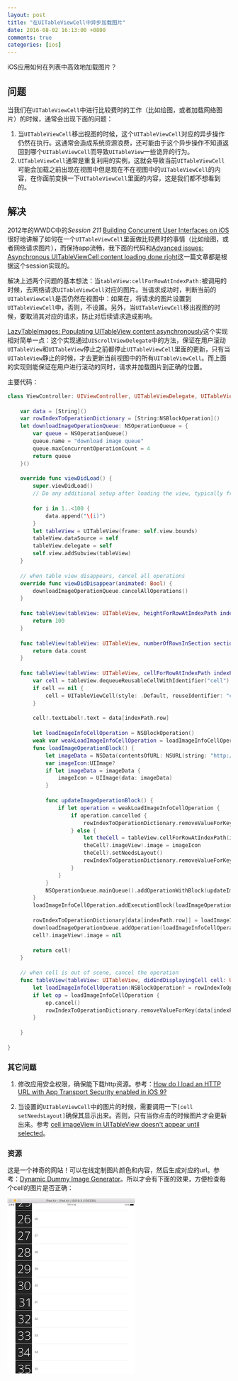 ```yaml
---
layout: post
title: "在UITableViewCell中异步加载图片"
date: 2016-08-02 16:13:00 +0800
comments: true
categories: [ios]
---
```


iOS应用如何在列表中高效地加载图片？

<!-- more -->


## 问题
当我们在`UITableViewCell`中进行比较费时的工作（比如绘图，或者加载网络图片）的时候，通常会出现下面的问题：

1. 当`UITableViewCell`移出视图的时候，这个`UITableViewCell`对应的异步操作仍然在执行。这通常会造成系统资源浪费，还可能由于这个异步操作不知道返回到哪个`UITableViewCell`而导致`UITableView`一些诡异的行为。
2. `UITableViewCell`通常是重复利用的实例，这就会导致当前`UITableViewCell`可能会加载之前出现在视图中但是现在不在视图中的`UITableViewCell`的内容，在你面前变换一下`UITableViewCell`里面的内容，这是我们都不想看到的。

## 解决

2012年的WWDC中的*Session 211* [Building Concurrent User Interfaces on iOS](https://developer.apple.com/videos/play/wwdc2012/211/)很好地讲解了如何在一个`UITableViewCell`里面做比较费时的事情（比如绘图，或者网络请求图片），而保持app流畅，我下面的代码和[Advanced issues: Asynchronous UITableViewCell content loading done right](https://stavash.wordpress.com/2012/12/14/advanced-issues-asynchronous-uitableviewcell-content-loading-done-right/)这一篇文章都是根据这个session实现的。

解决上述两个问题的基本想法：当`tableView:cellForRowAtIndexPath:`被调用的时候，去网络请求`UITableViewCell`对应的图片。当请求成功时，判断当前的`UITableViewCell`是否仍然在视图中：如果在，将请求的图片设置到`UITableViewCell`中，否则，不设置。另外，当`UITableViewCell`移出视图的时候，要取消其对应的请求，防止对后续请求造成影响。

[LazyTableImages: Populating UITableView content asynchronously](https://developer.apple.com/library/ios/samplecode/LazyTableImages/Introduction/Intro.html)这个实现相对简单一点：这个实现通过`UIScrollViewDelegate`中的方法，保证在用户滚动`UITableView`和`UITableView`停止之前都停止`UITableViewCell`里面的更新，只有当`UITableView`静止的时候，才去更新当前视图中的所有`UITableViewCell`。而上面的实现则能保证在用户进行滚动的同时，请求并加载图片到正确的位置。

主要代码：

```swift
class ViewController: UIViewController, UITableViewDelegate, UITableViewDataSource, UIScrollViewDelegate {

    var data = [String]()
    var rowIndexToOperationDictionary = [String:NSBlockOperation]()
    let downloadImageOperationQueue: NSOperationQueue = {
        var queue = NSOperationQueue()
        queue.name = "download image queue"
        queue.maxConcurrentOperationCount = 4
        return queue
    }()
    
    override func viewDidLoad() {
        super.viewDidLoad()
        // Do any additional setup after loading the view, typically from a nib.
        
        for i in 1..<100 {
            data.append("\(i)")
        }
        let tableView = UITableView(frame: self.view.bounds)
        tableView.dataSource = self
        tableView.delegate = self
        self.view.addSubview(tableView)
    }
    
    // when table view disappears, cancel all operations
    override func viewDidDisappear(animated: Bool) {
        downloadImageOperationQueue.cancelAllOperations()
    }
    
    func tableView(tableView: UITableView, heightForRowAtIndexPath indexPath: NSIndexPath) -> CGFloat {
        return 100
    }
    
    func tableView(tableView: UITableView, numberOfRowsInSection section: Int) -> Int {
        return data.count
    }
    
    func tableView(tableView: UITableView, cellForRowAtIndexPath indexPath: NSIndexPath) -> UITableViewCell {
        var cell = tableView.dequeueReusableCellWithIdentifier("cell")
        if cell == nil {
            cell = UITableViewCell(style: .Default, reuseIdentifier: "cell")
        }
        
        cell!.textLabel!.text = data[indexPath.row]
        
        let loadImageInfoCellOperation = NSBlockOperation()
        weak var weakLoadImageInfoCellOperation = loadImageInfoCellOperation
        func loadImageOperationBlock() {
            let imageData = NSData(contentsOfURL: NSURL(string: "http://dummyimage.com/100x100/222/fff.png&text="+data[indexPath.row])!)
            var imageIcon:UIImage?
            if let imageData = imageData {
                imageIcon = UIImage(data: imageData)
            }

            func updateImageOperationBlock() {
                if let operation = weakLoadImageInfoCellOperation {
                    if operation.cancelled {
                        rowIndexToOperationDictionary.removeValueForKey(data[indexPath.row])
                    } else {
                        let theCell = tableView.cellForRowAtIndexPath(indexPath)
                        theCell?.imageView!.image = imageIcon
                        theCell?.setNeedsLayout()
                        rowIndexToOperationDictionary.removeValueForKey(data[indexPath.row])
                    }
                }
            }
            NSOperationQueue.mainQueue().addOperationWithBlock(updateImageOperationBlock)
        }
        loadImageInfoCellOperation.addExecutionBlock(loadImageOperationBlock)
        
        rowIndexToOperationDictionary[data[indexPath.row]] = loadImageInfoCellOperation
        downloadImageOperationQueue.addOperation(loadImageInfoCellOperation)
        cell?.imageView!.image = nil
        
        return cell!
    }
    
    // when cell is out of scene, cancel the operation
    func tableView(tableView: UITableView, didEndDisplayingCell cell: UITableViewCell, forRowAtIndexPath indexPath: NSIndexPath) {
        let loadImageInfoCellOperation:NSBlockOperation? = rowIndexToOperationDictionary[data[indexPath.row]]
        if let op = loadImageInfoCellOperation {
            op.cancel()
            rowIndexToOperationDictionary.removeValueForKey(data[indexPath.row])
        }
        
    }

}

```


### 其它问题

1. 修改应用安全权限，确保能下载http资源。参考：[How do I load an HTTP URL with App Transport Security enabled in iOS 9?](http://stackoverflow.com/questions/30731785/how-do-i-load-an-http-url-with-app-transport-security-enabled-in-ios-9)

2. 当设置的`UITableViewCell`中的图片的时候，需要调用一下`[cell setNeedsLayout]`确保其显示出来。否则，只有当你点击的时候图片才会更新出来。参考
[cell imageView in UITableView doesn't appear until selected](http://stackoverflow.com/questions/9352638/cell-imageview-in-uitableview-doesnt-appear-until-selected)。

### 资源

这是一个神奇的网站！可以在线定制图片颜色和内容，然后生成对应的url。参考：[Dynamic Dummy Image Generator](http://dummyimage.com/)。所以才会有下面的效果，方便检查每个cell的图片是否正确：

![async_load_online_images_into_uitableviewcells.png](/images/async_load_online_images_into_uitableviewcells.png)